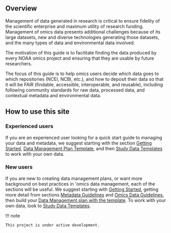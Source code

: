 ## Overview

Management of data generated in research is critical to ensure fidelity of the scientific enterprise and maximum utility of research funding. Management of omics data presents additional challenges because of its large datasets, new and diverse technologies generating those datasets, and the many types of data and environmental data involved.

The motivation of this guide is to facilitate finding the data produced by every NOAA omics project and ensuring that they are usable by future researchers.

The focus of this guide is to help omics users decide which data goes to which repositories (NCEI, NCBI, etc.), and how to deposit their data so that it will be FAIR (findable, accessible, interoperable, and reusable), including following community standards for raw data, processed data, and contextual metadata and environmental data.

## How to use this site

### Experienced users

If you are an experienced user looking for a quick start guide to managing your data and metadata, we suggest starting with the section [Getting Started](https://test-dmg-mkdocs.readthedocs.io/en/latest/getting-started.html), [Data Management Plan Template](https://test-dmg-mkdocs.readthedocs.io/en/latest/dmp-template.html), and then [Study Data Templates](https://test-dmg-mkdocs.readthedocs.io/en/latest/study-data-templates.html) to work with your own data.

### New users

If you are new to creating data management plans, or want more background on best practices in 'omics data management, each of the sections will be useful. We suggest starting with [Getting Started](https://test-dmg-mkdocs.readthedocs.io/en/latest/getting-started.html),  getting more detail from sections [Metadata Guidelines](https://test-dmg-mkdocs.readthedocs.io/en/latest/metadata-guidelines.html) and [Omics Data Guidelines](https://test-dmg-mkdocs.readthedocs.io/en/latest/omics-data-guidelines.html), then build your [Data Management plan with the template](https://test-dmg-mkdocs.readthedocs.io/en/latest/dmp-template.html). To work with your own data, look to [Study Data Templates](https://test-dmg-mkdocs.readthedocs.io/en/latest/study-data-templates.html). 




!!! note

    This project is under active development.


<!-- example{!README.md!} -->

